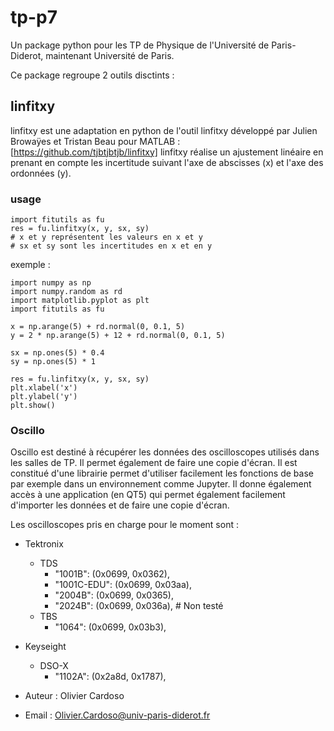 # tp-p7

Un package python pour les TP de Physique de l'Université de Paris-Diderot, maintenant Université de Paris.

Ce package regroupe 2 outils disctints :

## linfitxy
linfitxy est une adaptation en python de l'outil linfitxy développé par Julien Browaÿes et Tristan Beau pour MATLAB : 
 [https://github.com/tjbtjbtjb/linfitxy]
linfitxy réalise un ajustement linéaire en prenant en compte les incertitude suivant l'axe de abscisses (x) et l'axe des ordonnées (y).

### usage

    import fitutils as fu
    res = fu.linfitxy(x, y, sx, sy)
    # x et y représentent les valeurs en x et y
    # sx et sy sont les incertitudes en x et en y

exemple : 

    import numpy as np
    import numpy.random as rd
    import matplotlib.pyplot as plt
    import fitutils as fu

    x = np.arange(5) + rd.normal(0, 0.1, 5)
    y = 2 * np.arange(5) + 12 + rd.normal(0, 0.1, 5)

    sx = np.ones(5) * 0.4
    sy = np.ones(5) * 1

    res = fu.linfitxy(x, y, sx, sy)
    plt.xlabel('x')
    plt.ylabel('y')
    plt.show()

### Oscillo
Oscillo est destiné à récupérer les données des oscilloscopes utilisés dans les salles de TP.
Il permet également de faire une copie d'écran.
Il est constitué d'une librairie permet d'utiliser facilement les fonctions de base par exemple dans un environnement comme Jupyter.
Il donne également accès à une application (en QT5) qui permet également facilement d'importer les données et de faire une copie d'écran.

Les oscilloscopes pris en charge pour le moment sont : 
- Tektronix
    - TDS
        - "1001B": (0x0699, 0x0362),
        - "1001C-EDU": (0x0699, 0x03aa),
        - "2004B": (0x0699, 0x0365),
        - "2024B": (0x0699, 0x036a), # Non testé
    - TBS
        - "1064": (0x0699, 0x03b3),
- Keyseight
    - DSO-X
        - "1102A": (0x2a8d, 0x1787),



- Auteur : Olivier Cardoso
- Email : Olivier.Cardoso@univ-paris-diderot.fr

   
